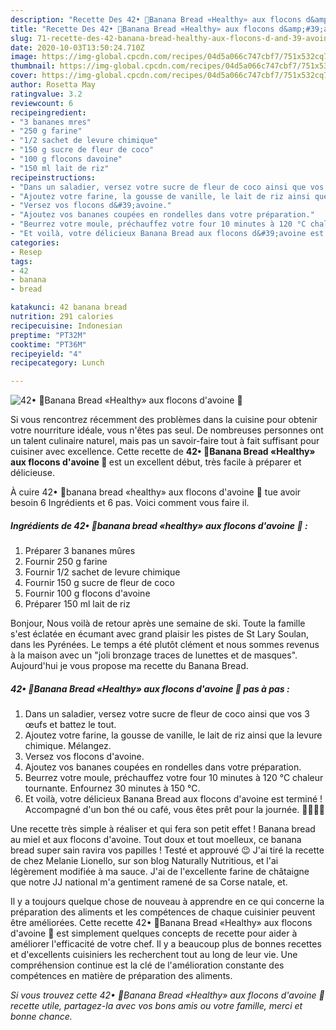 ```yaml
---
description: "Recette Des 42• 🍌Banana Bread «Healthy» aux flocons d&amp;#39;avoine 🍞"
title: "Recette Des 42• 🍌Banana Bread «Healthy» aux flocons d&amp;#39;avoine 🍞"
slug: 71-recette-des-42-banana-bread-healthy-aux-flocons-d-and-39-avoine
date: 2020-10-03T13:50:24.710Z
image: https://img-global.cpcdn.com/recipes/04d5a066c747cbf7/751x532cq70/42•-🍌banana-bread-healthy-aux-flocons-davoine-🍞-photo-principale-de-la-recette.jpg
thumbnail: https://img-global.cpcdn.com/recipes/04d5a066c747cbf7/751x532cq70/42•-🍌banana-bread-healthy-aux-flocons-davoine-🍞-photo-principale-de-la-recette.jpg
cover: https://img-global.cpcdn.com/recipes/04d5a066c747cbf7/751x532cq70/42•-🍌banana-bread-healthy-aux-flocons-davoine-🍞-photo-principale-de-la-recette.jpg
author: Rosetta May
ratingvalue: 3.2
reviewcount: 6
recipeingredient:
- "3 bananes mres"
- "250 g farine"
- "1/2 sachet de levure chimique"
- "150 g sucre de fleur de coco"
- "100 g flocons davoine"
- "150 ml lait de riz"
recipeinstructions:
- "Dans un saladier, versez votre sucre de fleur de coco ainsi que vos 3 œufs et battez le tout."
- "Ajoutez votre farine, la gousse de vanille, le lait de riz ainsi que la levure chimique. Mélangez."
- "Versez vos flocons d&#39;avoine."
- "Ajoutez vos bananes coupées en rondelles dans votre préparation."
- "Beurrez votre moule, préchauffez votre four 10 minutes à 120 °C chaleur tournante. Enfournez 30 minutes à 150 °C."
- "Et voilà, votre délicieux Banana Bread aux flocons d&#39;avoine est terminé ! Accompagné d&#39;un bon thé ou café, vous êtes prêt pour la journée. 👍🏽🍞🍌"
categories:
- Resep
tags:
- 42
- banana
- bread

katakunci: 42 banana bread 
nutrition: 291 calories
recipecuisine: Indonesian
preptime: "PT32M"
cooktime: "PT36M"
recipeyield: "4"
recipecategory: Lunch

---
```



![42• 🍌Banana Bread «Healthy» aux flocons d&#39;avoine 🍞](https://img-global.cpcdn.com/recipes/04d5a066c747cbf7/751x532cq70/42•-🍌banana-bread-healthy-aux-flocons-davoine-🍞-photo-principale-de-la-recette.jpg)

Si vous rencontrez récemment des problèmes dans la cuisine pour obtenir votre nourriture idéale, vous n'êtes pas seul. De nombreuses personnes ont un talent culinaire naturel, mais pas un savoir-faire tout à fait suffisant pour cuisiner avec excellence. Cette recette de <strong> 42• 🍌Banana Bread «Healthy» aux flocons d&#39;avoine 🍞 </strong> est un excellent début, très facile à préparer et délicieuse.

<!--inarticleads1-->

À cuire 42• 🍌banana bread «healthy» aux flocons d&#39;avoine 🍞 tue avoir besoin 6 Ingrédients et 6 pas. Voici comment vous faire il.

##### Ingrédients de 42• 🍌banana bread «healthy» aux flocons d&#39;avoine 🍞 :

1. Préparer 3 bananes mûres
1. Fournir 250 g farine
1. Fournir 1/2 sachet de levure chimique
1. Fournir 150 g sucre de fleur de coco
1. Fournir 100 g flocons d&#39;avoine
1. Préparer 150 ml lait de riz


Bonjour, Nous voilà de retour après une semaine de ski. Toute la famille s&#39;est éclatée en écumant avec grand plaisir les pistes de St Lary Soulan, dans les Pyrénées. Le temps a été plutôt clément et nous sommes revenus à la maison avec un &#34;joli bronzage traces de lunettes et de masques&#34;. Aujourd&#39;hui je vous propose ma recette du Banana Bread. 

<!--inarticleads2-->

##### 42• 🍌Banana Bread «Healthy» aux flocons d&#39;avoine 🍞 pas à pas :

1. Dans un saladier, versez votre sucre de fleur de coco ainsi que vos 3 œufs et battez le tout.
1. Ajoutez votre farine, la gousse de vanille, le lait de riz ainsi que la levure chimique. Mélangez.
1. Versez vos flocons d&#39;avoine.
1. Ajoutez vos bananes coupées en rondelles dans votre préparation.
1. Beurrez votre moule, préchauffez votre four 10 minutes à 120 °C chaleur tournante. Enfournez 30 minutes à 150 °C.
1. Et voilà, votre délicieux Banana Bread aux flocons d&#39;avoine est terminé ! Accompagné d&#39;un bon thé ou café, vous êtes prêt pour la journée. 👍🏽🍞🍌


Une recette très simple à réaliser et qui fera son petit effet ! Banana bread au miel et aux flocons d&#39;avoine. Tout doux et tout moelleux, ce banana bread super sain ravira vos papilles ! Testé et approuvé 😉 J&#39;ai tiré la recette de chez Melanie Lionello, sur son blog Naturally Nutritious, et l&#39;ai légèrement modifiée à ma sauce. J&#39;ai de l&#39;excellente farine de châtaigne que notre JJ national m&#39;a gentiment ramené de sa Corse natale, et. 

<!--inarticleads1-->

<p>
Il y a toujours quelque chose de nouveau à apprendre en ce qui concerne la préparation des aliments et les compétences de chaque cuisinier peuvent être améliorées. Cette recette 42• 🍌Banana Bread «Healthy» aux flocons d&#39;avoine 🍞 est simplement quelques concepts de recette pour aider à améliorer l'efficacité de votre chef. Il y a beaucoup plus de bonnes recettes et d'excellents cuisiniers les recherchent tout au long de leur vie. Une compréhension continue est la clé de l'amélioration constante des compétences en matière de préparation des aliments.
</p>

<p>
<i>Si vous trouvez cette 42• 🍌Banana Bread «Healthy» aux flocons d&#39;avoine 🍞 recette utile, partagez-la avec vos bons amis ou votre famille, merci et bonne chance.</i>
</p>
